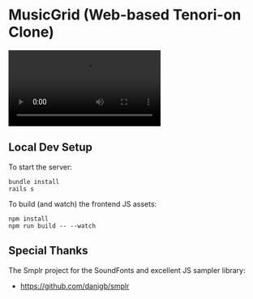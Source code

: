 # MusicGrid (Web-based Tenori-on Clone)

[<video src="https://github.com/Peregrine42/tenorion-web/blob/main/docs/demo.ogg" controls title="Title"></video>](https://github.com/Peregrine42/tenorion-web/blob/main/docs/demo.ogg)

## Local Dev Setup

To start the server:
```
bundle install
rails s
```

To build (and watch) the frontend JS assets:
```
npm install
npm run build -- --watch
```

## Special Thanks

The Smplr project for the SoundFonts and excellent JS sampler library:

  * https://github.com/danigb/smplr
